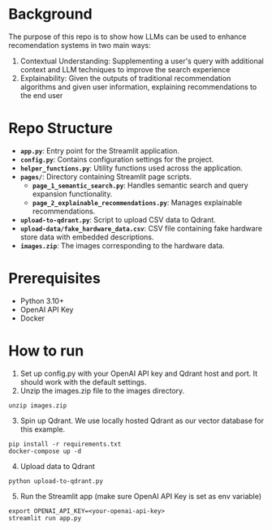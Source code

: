 # Background
The purpose of this repo is to show how LLMs can be used to enhance recomendation systems in two main ways:
1. Contextual Understanding: Supplementing a user's query with additional context and LLM techniques to improve the search experience
2. Explainability: Given the outputs of traditional recommendation algorithms and given user information, explaining recommendations to the end user

# Repo Structure

- **`app.py`**: Entry point for the Streamlit application.
- **`config.py`**: Contains configuration settings for the project.
- **`helper_functions.py`**: Utility functions used across the application.
- **`pages/`**: Directory containing Streamlit page scripts.
    - **`page_1_semantic_search.py`**: Handles semantic search and query expansion functionality.
    - **`page_2_explainable_recommendations.py`**: Manages explainable recommendations.
- **`upload-to-qdrant.py`**: Script to upload CSV data to Qdrant.
- **`upload-data/fake_hardware_data.csv`**: CSV file containing fake hardware store data with embedded descriptions.
- **`images.zip`**: The images corresponding to the hardware data.

# Prerequisites
- Python 3.10+
- OpenAI API Key
- Docker

# How to run
1. Set up config.py with your OpenAI API key and Qdrant host and port. It should work with the default settings.
2. Unzip the images.zip file to the images directory.
```
unzip images.zip
```
3. Spin up Qdrant. We use locally hosted Qdrant as our vector database for this example. 
```
pip install -r requirements.txt
docker-compose up -d
```
4. Upload data to Qdrant
```
python upload-to-qdrant.py
```
5. Run the Streamlit app (make sure OpenAI API Key is set as env variable)
```
export OPENAI_API_KEY=<your-openai-api-key>
streamlit run app.py
```
